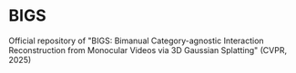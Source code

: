 # BIGS
Official repository of "BIGS: Bimanual Category-agnostic Interaction Reconstruction from Monocular Videos via 3D Gaussian Splatting" (CVPR, 2025)
